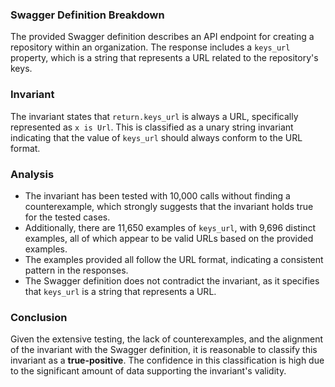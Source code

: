 ### Swagger Definition Breakdown
The provided Swagger definition describes an API endpoint for creating a repository within an organization. The response includes a `keys_url` property, which is a string that represents a URL related to the repository's keys.

### Invariant
The invariant states that `return.keys_url` is always a URL, specifically represented as `x is Url`. This is classified as a unary string invariant indicating that the value of `keys_url` should always conform to the URL format.

### Analysis
- The invariant has been tested with 10,000 calls without finding a counterexample, which strongly suggests that the invariant holds true for the tested cases.
- Additionally, there are 11,650 examples of `keys_url`, with 9,696 distinct examples, all of which appear to be valid URLs based on the provided examples.
- The examples provided all follow the URL format, indicating a consistent pattern in the responses.
- The Swagger definition does not contradict the invariant, as it specifies that `keys_url` is a string that represents a URL.

### Conclusion
Given the extensive testing, the lack of counterexamples, and the alignment of the invariant with the Swagger definition, it is reasonable to classify this invariant as a **true-positive**. The confidence in this classification is high due to the significant amount of data supporting the invariant's validity.
